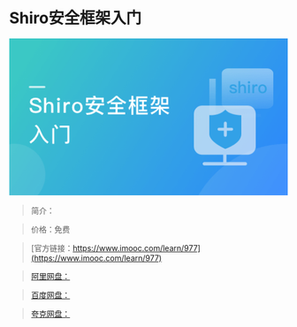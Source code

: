 # Shiro安全框架入门

![img](../../assets/5fe443030001902b05400304.jpg)

> 简介：

> 价格：免费

> [官方链接：https://www.imooc.com/learn/977](https://www.imooc.com/learn/977)

> [阿里网盘：]()

> [百度网盘：]()

> [夸克网盘：]()
